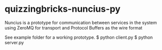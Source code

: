 quizzingbricks-nuncius-py
=========================

Nuncius is a prototype for communication between services in the system using ZeroMQ for transport and Protocol Buffers as the wire format

See example folder for a working prototype.
$ python client.py
$ python server.py